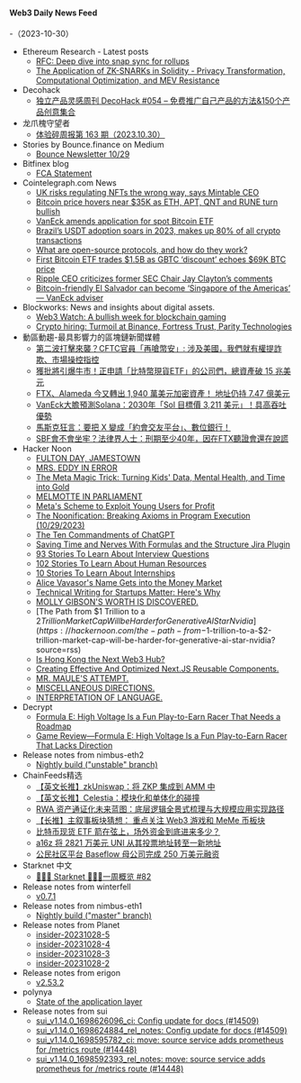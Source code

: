 #### Web3 Daily News Feed
-（2023-10-30）

- Ethereum Research - Latest posts
  - [RFC: Deep dive into snap sync for rollups](https://ethresear.ch/t/rfc-deep-dive-into-snap-sync-for-rollups/17204/3)
  - [The Application of ZK-SNARKs in Solidity - Privacy Transformation, Computational Optimization, and MEV Resistance](https://ethresear.ch/t/the-application-of-zk-snarks-in-solidity-privacy-transformation-computational-optimization-and-mev-resistance/17017/9)
- Decohack
  - [独立产品灵感周刊 DecoHack #054 – 免费推广自己产品的方法&150个产品创意集合](https://www.decohack.com/Post/1430)
- 龙爪槐守望者
  - [体验碎周报第 163 期（2023.10.30）](https://www.ftium4.com/ux-weekly-163.html)
- Stories by Bounce.finance on Medium
  - [Bounce Newsletter 10/29](https://bouncefinance.medium.com/bounce-newsletter-10-29-b72673700f18?source=rss-74b4e5aa79f6------2)
- Bitfinex blog
  - [FCA Statement](https://blog.bitfinex.com/announcements/fca-statement-2/)
- Cointelegraph.com News
  - [UK risks regulating NFTs the wrong way, says Mintable CEO](https://cointelegraph.com/news/nft-artwork-regulation-uk-government-mintable-zach-burks)
  - [Bitcoin price hovers near $35K as ETH, APT, QNT and RUNE turn bullish](https://cointelegraph.com/news/bitcoin-price-near-35-k-eth-apt-qnt-and-rune-turn-bullish)
  - [VanEck amends application for spot Bitcoin ETF](https://cointelegraph.com/news/vaneck-amends-application-spot-bitcoin-etf)
  - [Brazil’s USDT adoption soars in 2023, makes up 80% of all crypto transactions](https://cointelegraph.com/news/brazil-usdt-adoption-soars-2023-80-crypto-transactions)
  - [What are open-source protocols, and how do they work?](https://cointelegraph.com/explained/what-are-open-source-protocols-and-how-do-they-work)
  - [First Bitcoin ETF trades $1.5B as GBTC ‘discount’ echoes $69K BTC price](https://cointelegraph.com/news/first-bitcoin-etf-trades-gbtc-discount-69k-btc-price)
  - [Ripple CEO criticizes former SEC Chair Jay Clayton’s comments](https://cointelegraph.com/news/ripple-ceo-criticizes-former-sec-chair-jay-clayton-comments)
  - [Bitcoin-friendly El Salvador can become ‘Singapore of the Americas’ — VanEck adviser](https://cointelegraph.com/news/bitcoin-friendly-el-salvador-can-become-the-singapore-of-the-americas-says-vaneck-advisor)
- Blockworks: News and insights about digital assets.
  - [Web3 Watch: A bullish week for blockchain gaming](https://blockworks.co/news/web3-gaming-nfts-friendtech)
  - [Crypto hiring: Turmoil at Binance, Fortress Trust, Parity Technologies](https://blockworks.co/news/binance-turnover-fireblocks-layoffs)
- 動區動趨-最具影響力的區塊鏈新聞媒體
  - [第二波打擊來襲？CFTC官員「再嗆幣安」: 涉及美國，我們就有權提詐欺、市場操控指控](https://www.blocktempo.com/summer-mersinger-on-binance-case/)
  - [獲批將引爆牛市！正申請「比特幣現貨ETF」的公司們，總資產破 15 兆美元](https://www.blocktempo.com/yann-allemann-on-btc-spot-etfs/)
  - [FTX、Alameda 今又轉出 1,940 萬美元加密資產！ 地址仍持 7.47 億美元](https://www.blocktempo.com/ftx-transferred-19-4-million-assets/)
  - [VanEck大膽預測Solana：2030年「Sol 目標價 3,211 美元」！具高吞吐優勢](https://www.blocktempo.com/vanecks-solana-valuation-by-2030/)
  - [馬斯克狂言：要把 X 變成「約會交友平台」、數位銀行！](https://www.blocktempo.com/musk-wants-x-to-be-a-dating-app/)
  - [SBF會不會坐牢？法律界人士：刑期至少40年，因在FTX聽證會還在說謊](https://www.blocktempo.com/sbf-could-go-to-jail-for-40-years/)
- Hacker Noon
  - [FULTON DAY, JAMESTOWN](https://hackernoon.com/fulton-day-jamestown?source=rss)
  - [MRS. EDDY IN ERROR](https://hackernoon.com/mrs-eddy-in-error?source=rss)
  - [The Meta Magic Trick: Turning Kids' Data, Mental Health, and Time into Gold](https://hackernoon.com/the-meta-magic-trick-turning-kids-data-mental-health-and-time-into-gold?source=rss)
  - [MELMOTTE IN PARLIAMENT](https://hackernoon.com/melmotte-in-parliament?source=rss)
  - [Meta's Scheme to Exploit Young Users for Profit](https://hackernoon.com/metas-scheme-to-exploit-young-users-for-profit?source=rss)
  - [The Noonification: Breaking Axioms in Program Execution (10/29/2023)](https://hackernoon.com/10-29-2023-noonification?source=rss)
  - [The Ten Commandments of ChatGPT](https://hackernoon.com/the-ten-commandments-of-chatgpt?source=rss)
  - [Saving Time and Nerves With Formulas and the Structure Jira Plugin](https://hackernoon.com/saving-time-and-nerves-with-formulas-and-the-structure-jira-plugin?source=rss)
  - [93 Stories To Learn About Interview Questions](https://hackernoon.com/93-stories-to-learn-about-interview-questions?source=rss)
  - [102 Stories To Learn About Human Resources](https://hackernoon.com/102-stories-to-learn-about-human-resources?source=rss)
  - [10 Stories To Learn About Internships](https://hackernoon.com/10-stories-to-learn-about-internships?source=rss)
  - [Alice Vavasor's Name Gets into the Money Market](https://hackernoon.com/alice-vavasors-name-gets-into-the-money-market?source=rss)
  - [Technical Writing for Startups Matter: Here's Why](https://hackernoon.com/technical-writing-for-startups-matter-heres-why?source=rss)
  - [MOLLY GIBSON'S WORTH IS DISCOVERED.](https://hackernoon.com/molly-gibsons-worth-is-discovered?source=rss)
  - [The Path from $1 Trillion to a $2 Trillion Market Cap Will be Harder for Generative AI Star Nvidia](https://hackernoon.com/the-path-from-$1-trillion-to-a-$2-trillion-market-cap-will-be-harder-for-generative-ai-star-nvidia?source=rss)
  - [Is Hong Kong the Next Web3 Hub?](https://hackernoon.com/is-hong-kong-the-next-web3-hub?source=rss)
  - [Creating Effective And Optimized Next.JS Reusable Components.](https://hackernoon.com/creating-effective-and-optimized-nextjs-reusable-components?source=rss)
  - [MR. MAULE'S ATTEMPT.](https://hackernoon.com/mr-maules-attempt?source=rss)
  - [MISCELLANEOUS DIRECTIONS.](https://hackernoon.com/miscellaneous-directions?source=rss)
  - [INTERPRETATION OF LANGUAGE.](https://hackernoon.com/interpretation-of-language?source=rss)
- Decrypt
  - [Formula E: High Voltage Is a Fun Play-to-Earn Racer That Needs a Roadmap](https://decrypt.co/203634/formula-e-high-voltage-fun-play-earn-racer-needs-roadmap)
  - [Game Review—Formula E: High Voltage Is a Fun Play-to-Earn Racer That Lacks Direction](https://decrypt.co/videos/explainers/hzkx0TDg/game-reviewformula-e-high-voltage-is-a-fun-play-to-earn-racer-that-lacks-direction)
- Release notes from nimbus-eth2
  - [Nightly build ("unstable" branch)](https://github.com/status-im/nimbus-eth2/releases/tag/nightly)
- ChainFeeds精选
  - [【英文长推】zkUniswap：将 ZKP 集成到 AMM 中](https://twitter.com/100y_eth/status/1718289393461649765)
  - [【英文长推】Celestia：模块化和单体化的碰撞](https://twitter.com/modularmedia_/status/1718395709056287222)
  - [RWA 资产通证化未来蓝图：底层逻辑全景式梳理与大规模应用实现路径](https://twitter.com/wzxznl/status/1718175173537636659)
  - [【长推】主叙事板块猜想： 重点关注 Web3 游戏和 MeMe 币板块](https://twitter.com/i/web/status/1718269580819464578)
  - [比特币现货 ETF 箭在弦上，场外资金到底进来多少？](https://www.odaily.news/post/5190616)
  - [a16z 将 2821 万美元 UNI 从其投票地址转至一新地址](https://twitter.com/ArkhamIntel/status/1717984808981156226)
  - [公民社区平台 Baseflow 母公司完成 250 万美元融资](https://twitter.com/baseflow/status/1717969222595227816)
- Starknet 中文
  - [👩🏽‍🚀 Starknet 👨🏽‍🚀一周概览 #82](https://starknetzh.substack.com/p/starknet-82-c76)
- Release notes from winterfell
  - [v0.7.1](https://github.com/facebook/winterfell/releases/tag/v0.7.1)
- Release notes from nimbus-eth1
  - [Nightly build ("master" branch)](https://github.com/status-im/nimbus-eth1/releases/tag/nightly)
- Release notes from Planet
  - [insider-20231028-5](https://github.com/Planetable/Planet/releases/tag/insider-20231028-5)
  - [insider-20231028-4](https://github.com/Planetable/Planet/releases/tag/insider-20231028-4)
  - [insider-20231028-3](https://github.com/Planetable/Planet/releases/tag/insider-20231028-3)
  - [insider-20231028-2](https://github.com/Planetable/Planet/releases/tag/insider-20231028-2)
- Release notes from erigon
  - [v2.53.2](https://github.com/ledgerwatch/erigon/releases/tag/v2.53.2)
- polynya
  - [State of the application layer](https://polynya.mirror.xyz/m-_0l9vcYPIMv6Hmk77q949ZCVDh8MNfaAwi5JeNrPc)
- Release notes from sui
  - [sui_v1.14.0_1698626096_ci: Config update for docs (#14509)](https://github.com/MystenLabs/sui/releases/tag/sui_v1.14.0_1698626096_ci)
  - [sui_v1.14.0_1698624884_rel_notes: Config update for docs (#14509)](https://github.com/MystenLabs/sui/releases/tag/sui_v1.14.0_1698624884_rel_notes)
  - [sui_v1.14.0_1698595782_ci: move: source service adds prometheus for /metrics route (#14448)](https://github.com/MystenLabs/sui/releases/tag/sui_v1.14.0_1698595782_ci)
  - [sui_v1.14.0_1698592393_rel_notes: move: source service adds prometheus for /metrics route (#14448)](https://github.com/MystenLabs/sui/releases/tag/sui_v1.14.0_1698592393_rel_notes)
